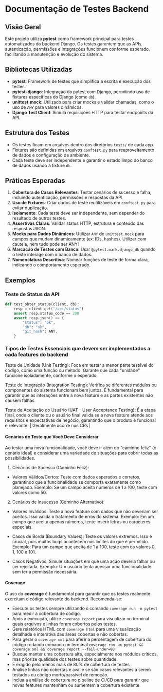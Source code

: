 # Documentação de Testes Backend

## Visão Geral

Este projeto utiliza **pytest** como framework principal para testes automatizados do backend Django. Os testes garantem que as APIs, autenticação, permissões e integrações funcionem conforme esperado, facilitando a manutenção e evolução do sistema.

## Bibliotecas Utilizadas

- **pytest**: Framework de testes que simplifica a escrita e execução dos testes.
- **pytest-django**: Integração do pytest com Django, permitindo uso de fixtures específicas do Django (como `db`).
- **unittest.mock**: Utilizado para criar mocks e validar chamadas, como o uso de `ANY` para valores dinâmicos.
- **Django Test Client**: Simula requisições HTTP para testar endpoints da API.

## Estrutura dos Testes

- Os testes ficam em arquivos dentro dos diretórios `tests/` de cada app.
- Fixtures são definidas em arquivos `conftest.py` para reaproveitamento de dados e configuração de ambiente.
- Cada teste deve ser independente e garantir o estado limpo do banco de dados usando a fixture `db`.

## Práticas Esperadas

1. **Cobertura de Casos Relevantes**: Testar cenários de sucesso e falha, incluindo autenticação, permissões e respostas da API.
2. **Uso de Fixtures**: Criar dados de teste reutilizáveis em `conftest.py` para evitar duplicação.
3. **Isolamento**: Cada teste deve ser independente, sem depender do resultado de outros testes.
4. **Assertivas Claras**: Validar status HTTP, estrutura e conteúdo das respostas JSON.
5. **Mocks para Dados Dinâmicos**: Utilizar `ANY` do `unittest.mock` para campos que mudam dinamicamente (ex: IDs, hashes). Utilizar com cautela, nem tudo pode ser ANY!
6. **Marcação de Testes com Banco**: Usar `@pytest.mark.django_db` quando o teste interage com o banco de dados.
7. **Nomenclatura Descritiva**: Nomear funções de teste de forma clara, indicando o comportamento esperado.

## Exemplos

### Teste de Status da API

```python
def test_obter_status(client, db):
    resp = client.get("/api/status")
    assert resp.status_code == 200
    assert resp.json() == {
        "status": "ok",
        "db": "ok",
        "git_hash": ANY,
    }
```

### Tipos de Testes Essenciais que devem ser implementados a cada features do backend

Teste de Unidade (Unit Testing): Foca em testar a menor parte testável do código, como uma função ou método. Garante que cada "unidade" funcione isoladamente, conforme o esperado.

Teste de Integração (Integration Testing): Verifica se diferentes módulos ou componentes do sistema funcionam bem juntos. É fundamental para garantir que as interações entre a nova feature e as partes existentes não causem falhas.

Teste de Aceitação do Usuário (UAT - User Acceptance Testing): É a etapa final, onde o cliente ou o usuário final valida se a nova feature atende aos requisitos e expectativas de negócio, garantindo que o produto é funcional e relevante. | Geralmente ocorre nos CRs |

#### Cenários de Teste que Você Deve Considerar

Ao testar uma nova funcionalidade, você deve ir além do "caminho feliz" (o cenário ideal) e considerar uma variedade de situações para cobrir todas as possibilidades.

1. Cenários de Sucesso (Caminho Feliz):

* Valores Válidos/Certos: Teste com dados esperados e corretos, garantindo que a funcionalidade se comporta exatamente como planejado. Exemplo: Se um campo aceita números de 1 a 100, teste com valores como 50.

2. Cenários de Insucesso (Caminho Alternativo):

* Valores Inválidos: Teste a nova feature com dados que não deveriam ser aceitos. Isso valida o tratamento de erros do sistema. Exemplo: Em um campo que aceita apenas números, tente inserir letras ou caracteres especiais.

* Casos de Borda (Boundary Values): Teste os valores extremos. Isso é crucial, pois muitos bugs acontecem nos limites do que é permitido. Exemplo: Para um campo que aceita de 1 a 100, teste com os valores 0, 1, 100 e 101.

* Casos Negativos: Simule situações em que uma ação deveria falhar ou ser rejeitada. Exemplo: Um usuário tenta acessar uma funcionalidade sem ter a permissão necessária.


#### Coverage

O uso do **coverage** é fundamental para garantir que os testes realmente exercitam o código relevante do backend. Recomenda-se:

- Execute os testes sempre utilizando o comando `coverage run -m pytest` para medir a cobertura de código.
- Após a execução, utilize `coverage report` para visualizar no terminal quais arquivos e linhas foram cobertos pelos testes.
- Gere relatórios HTML com `coverage html` para uma visualização detalhada e interativa das áreas cobertas e não cobertas.
- Para gerar o `coverage xml` para aferir a percentagem de cobertura do código rodando comando no terminal `coverage run -m pytest && coverage xml && coverage report --fail-under=80`
- Busque manter uma cobertura alta, especialmente nos módulos críticos, mas priorize qualidade dos testes sobre quantidade.
- É exigido pelo menos mais de 80% de cobertura de testes
- Analise linhas não cobertas e avalie se são casos relevantes a serem testados ou código morto/passível de remoção.
- Inclua a análise de cobertura no pipeline de CI/CD para garantir que novas features mantenham ou aumentem a cobertura existente.
